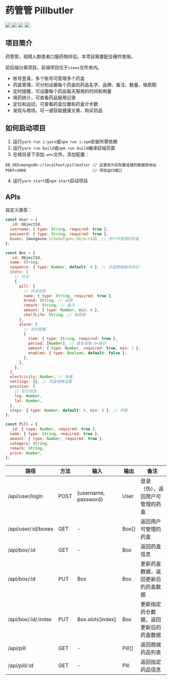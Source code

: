 # 药管管 Pillbutler

![](https://img.shields.io/badge/Koa-grey)
![](https://img.shields.io/badge/MongoDB-green)
![](https://img.shields.io/badge/React-blue)
![](https://img.shields.io/badge/AntDesign-blue)

## 项目简介

药管管，视障人群患者口服药物伴侣。本项目需要配合硬件使用。

前后端分离项目，前端项目位于`views`文件夹内。

- 账号登录，多个账号可管理多个药盒
- 药盒管理，可分别设置每个药盒的药品名字、品牌、备注、数量、保质期
- 定时提醒，可设置每个药品每天服用的时间和用量
- 用药统计，可查看药品服用记录
- 定位和运动，可查看药盒位置和药盒计步数
- 发现与商场，可一键获取健康文章、购买药品

## 如何启动项目

1. 运行`yarn run i:yarn`或`npm run i:npm`安装所需依赖
2. 运行`yarn run build`或`npm run build`编译前端页面
3. 在根目录下添加`.env`文件，添加配置：

```properties
DB_URI=mongodb://localhost/pillbutler // 这里改为实际要连接的数据库地址
PORT=3000                             // 项目运行端口
```

4. 运行`yarn start`或`npm start`启动项目

## APIs

自定义类型：

```js
const User = {
  _id: ObjectId,
  username: { type: String, required: true },
  password: { type: String, required: true },
  boxes: [mongoose.SchemaTypes.ObjectId], // 用户可管理的药盒
};

const Box = {
  _id: ObjectId,
  name: String,
  sequence: { type: Number, default: 0 }, // 药盒数据版本标识
  slots: [
    // 药仓
    {
      pill: {
        // 药品信息
        name: { type: String, required: true },
        brand: String, // 品牌
        remark: String, // 备注
        amount: { type: Number, min: 0 },
        shelfLife: String, // 保质期
      },
      alarm: [
        // 定时提醒
        {
          time: { type: String, required: true },
          period: [Number], // 重复周期 0=周日
          amount: { type: Number, required: true, min: 1 },
          enabled: { type: Boolean, default: false },
        },
      ],
    },
  ],
  electricity: Number, // 电量
  settings: {}, // 药盒特殊设置
  position: {
    // 定位信息
    lng: Number,
    lat: Number,
  },
  steps: { type: Number, default: 0, min: 0 }, // 步数
};

const Pill = {
  _id: { type: Number, required: true },
  name: { type: String, required: true },
  amount: { type: Number, required: true },
  category: String,
  remark: String,
  price: Number,
};
```

| 路径                | 方法 | 输入                 | 输出   | 备注                                   |
| ------------------- | ---- | -------------------- | ------ | -------------------------------------- |
| /api/user/login     | POST | {username, password} | User   | 登录（伪），返回用户可管理的药盒       |
| /api/user/:id/boxes | GET  | -                    | Box[]  | 返回用户可管理的药盒                   |
| /api/box/:id        | GET  | -                    | Box    | 返回药盒信息                           |
| /api/box/:id        | PUT  | Box                  | Box    | 更新药盒数据，返回更新后的药盒数据     |
| /api/box/:id/:index | PUT  | Box.slots[index]     | Box    | 更新指定药仓数据，返回更新后的药盒数据 |
| /api/pill           | GET  | -                    | Pill[] | 返回商城药品列表                       |
| /api/pill/:id       | GET  | -                    | Pill   | 返回指定药品信息                       |
